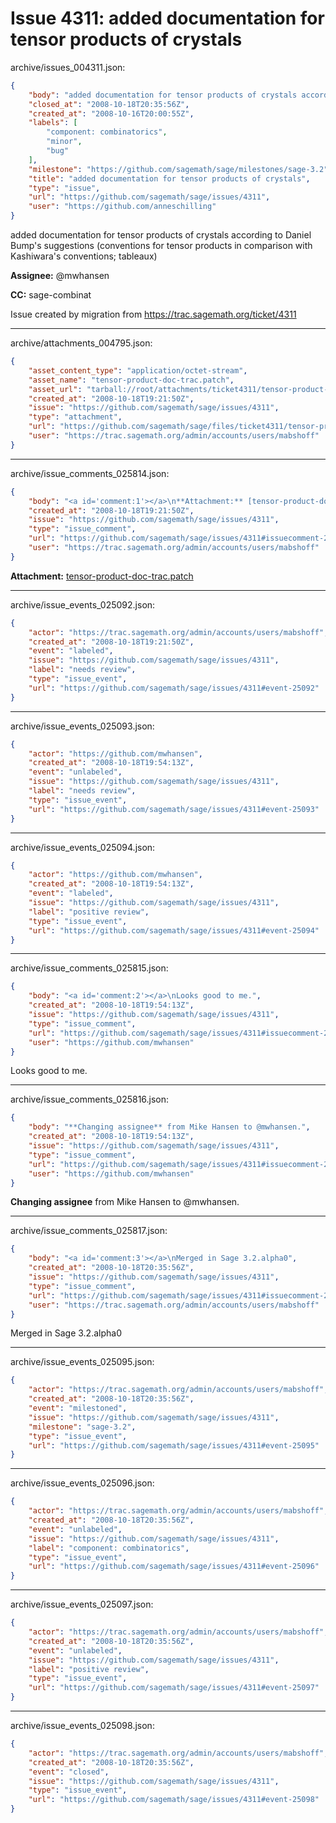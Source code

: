 # Issue 4311: added documentation for tensor products of crystals

archive/issues_004311.json:
```json
{
    "body": "added documentation for tensor products of crystals according to Daniel Bump's suggestions (conventions for tensor products in comparison with Kashiwara's conventions; tableaux)\n\n**Assignee:** @mwhansen\n\n**CC:**  sage-combinat\n\nIssue created by migration from https://trac.sagemath.org/ticket/4311\n\n",
    "closed_at": "2008-10-18T20:35:56Z",
    "created_at": "2008-10-16T20:00:55Z",
    "labels": [
        "component: combinatorics",
        "minor",
        "bug"
    ],
    "milestone": "https://github.com/sagemath/sage/milestones/sage-3.2",
    "title": "added documentation for tensor products of crystals",
    "type": "issue",
    "url": "https://github.com/sagemath/sage/issues/4311",
    "user": "https://github.com/anneschilling"
}
```
added documentation for tensor products of crystals according to Daniel Bump's suggestions (conventions for tensor products in comparison with Kashiwara's conventions; tableaux)

**Assignee:** @mwhansen

**CC:**  sage-combinat

Issue created by migration from https://trac.sagemath.org/ticket/4311





---

archive/attachments_004795.json:
```json
{
    "asset_content_type": "application/octet-stream",
    "asset_name": "tensor-product-doc-trac.patch",
    "asset_url": "tarball://root/attachments/ticket4311/tensor-product-doc-trac.patch",
    "created_at": "2008-10-18T19:21:50Z",
    "issue": "https://github.com/sagemath/sage/issues/4311",
    "type": "attachment",
    "url": "https://github.com/sagemath/sage/files/ticket4311/tensor-product-doc-trac.patch",
    "user": "https://trac.sagemath.org/admin/accounts/users/mabshoff"
}
```



---

archive/issue_comments_025814.json:
```json
{
    "body": "<a id='comment:1'></a>\n**Attachment:** [tensor-product-doc-trac.patch](https://github.com/sagemath/sage/files/ticket4311/tensor-product-doc-trac.patch)",
    "created_at": "2008-10-18T19:21:50Z",
    "issue": "https://github.com/sagemath/sage/issues/4311",
    "type": "issue_comment",
    "url": "https://github.com/sagemath/sage/issues/4311#issuecomment-25814",
    "user": "https://trac.sagemath.org/admin/accounts/users/mabshoff"
}
```

<a id='comment:1'></a>
**Attachment:** [tensor-product-doc-trac.patch](https://github.com/sagemath/sage/files/ticket4311/tensor-product-doc-trac.patch)



---

archive/issue_events_025092.json:
```json
{
    "actor": "https://trac.sagemath.org/admin/accounts/users/mabshoff",
    "created_at": "2008-10-18T19:21:50Z",
    "event": "labeled",
    "issue": "https://github.com/sagemath/sage/issues/4311",
    "label": "needs review",
    "type": "issue_event",
    "url": "https://github.com/sagemath/sage/issues/4311#event-25092"
}
```



---

archive/issue_events_025093.json:
```json
{
    "actor": "https://github.com/mwhansen",
    "created_at": "2008-10-18T19:54:13Z",
    "event": "unlabeled",
    "issue": "https://github.com/sagemath/sage/issues/4311",
    "label": "needs review",
    "type": "issue_event",
    "url": "https://github.com/sagemath/sage/issues/4311#event-25093"
}
```



---

archive/issue_events_025094.json:
```json
{
    "actor": "https://github.com/mwhansen",
    "created_at": "2008-10-18T19:54:13Z",
    "event": "labeled",
    "issue": "https://github.com/sagemath/sage/issues/4311",
    "label": "positive review",
    "type": "issue_event",
    "url": "https://github.com/sagemath/sage/issues/4311#event-25094"
}
```



---

archive/issue_comments_025815.json:
```json
{
    "body": "<a id='comment:2'></a>\nLooks good to me.",
    "created_at": "2008-10-18T19:54:13Z",
    "issue": "https://github.com/sagemath/sage/issues/4311",
    "type": "issue_comment",
    "url": "https://github.com/sagemath/sage/issues/4311#issuecomment-25815",
    "user": "https://github.com/mwhansen"
}
```

<a id='comment:2'></a>
Looks good to me.



---

archive/issue_comments_025816.json:
```json
{
    "body": "**Changing assignee** from Mike Hansen to @mwhansen.",
    "created_at": "2008-10-18T19:54:13Z",
    "issue": "https://github.com/sagemath/sage/issues/4311",
    "type": "issue_comment",
    "url": "https://github.com/sagemath/sage/issues/4311#issuecomment-25816",
    "user": "https://github.com/mwhansen"
}
```

**Changing assignee** from Mike Hansen to @mwhansen.



---

archive/issue_comments_025817.json:
```json
{
    "body": "<a id='comment:3'></a>\nMerged in Sage 3.2.alpha0",
    "created_at": "2008-10-18T20:35:56Z",
    "issue": "https://github.com/sagemath/sage/issues/4311",
    "type": "issue_comment",
    "url": "https://github.com/sagemath/sage/issues/4311#issuecomment-25817",
    "user": "https://trac.sagemath.org/admin/accounts/users/mabshoff"
}
```

<a id='comment:3'></a>
Merged in Sage 3.2.alpha0



---

archive/issue_events_025095.json:
```json
{
    "actor": "https://trac.sagemath.org/admin/accounts/users/mabshoff",
    "created_at": "2008-10-18T20:35:56Z",
    "event": "milestoned",
    "issue": "https://github.com/sagemath/sage/issues/4311",
    "milestone": "sage-3.2",
    "type": "issue_event",
    "url": "https://github.com/sagemath/sage/issues/4311#event-25095"
}
```



---

archive/issue_events_025096.json:
```json
{
    "actor": "https://trac.sagemath.org/admin/accounts/users/mabshoff",
    "created_at": "2008-10-18T20:35:56Z",
    "event": "unlabeled",
    "issue": "https://github.com/sagemath/sage/issues/4311",
    "label": "component: combinatorics",
    "type": "issue_event",
    "url": "https://github.com/sagemath/sage/issues/4311#event-25096"
}
```



---

archive/issue_events_025097.json:
```json
{
    "actor": "https://trac.sagemath.org/admin/accounts/users/mabshoff",
    "created_at": "2008-10-18T20:35:56Z",
    "event": "unlabeled",
    "issue": "https://github.com/sagemath/sage/issues/4311",
    "label": "positive review",
    "type": "issue_event",
    "url": "https://github.com/sagemath/sage/issues/4311#event-25097"
}
```



---

archive/issue_events_025098.json:
```json
{
    "actor": "https://trac.sagemath.org/admin/accounts/users/mabshoff",
    "created_at": "2008-10-18T20:35:56Z",
    "event": "closed",
    "issue": "https://github.com/sagemath/sage/issues/4311",
    "type": "issue_event",
    "url": "https://github.com/sagemath/sage/issues/4311#event-25098"
}
```
